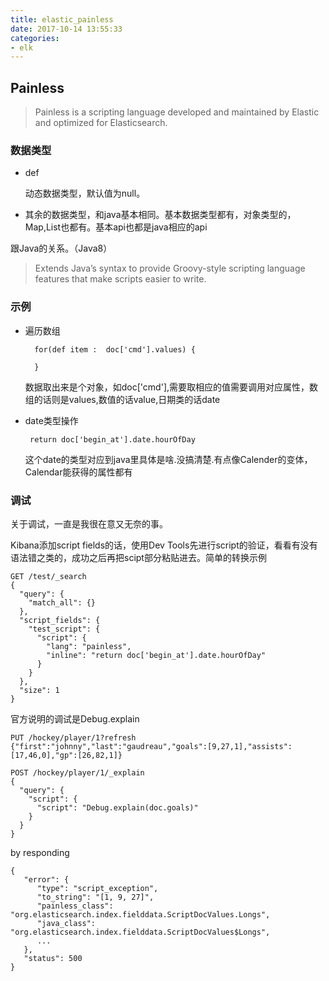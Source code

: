 ```yaml
---
title: elastic_painless
date: 2017-10-14 13:55:33
categories:
- elk
---
```


## Painless

> Painless is a scripting language developed and maintained by Elastic and optimized for Elasticsearch.

### 数据类型

- def

  动态数据类型，默认值为null。

- 其余的数据类型，和java基本相同。基本数据类型都有，对象类型的，Map,List也都有。基本api也都是java相应的api

跟Java的关系。（Java8）

> Extends Java’s syntax to provide Groovy-style scripting language features that make scripts easier to write.



### 示例

- 遍历数组

  ```
  	for(def item :  doc['cmd'].values) {

  	}

  ```

  数据取出来是个对象，如doc['cmd'],需要取相应的值需要调用对应属性，数组的话则是values,数值的话value,日期类的话date

- date类型操作

  ```
   return doc['begin_at'].date.hourOfDay
  ```

  这个date的类型对应到java里具体是啥.没搞清楚.有点像Calender的变体，Calendar能获得的属性都有

### 调试

关于调试，一直是我很在意又无奈的事。

Kibana添加script fields的话，使用Dev Tools先进行script的验证，看看有没有语法错之类的，成功之后再把scipt部分粘贴进去。简单的转换示例

```
GET /test/_search
{
  "query": {
    "match_all": {}
  },
  "script_fields": {
    "test_script": {
      "script": {
        "lang": "painless",
        "inline": "return doc['begin_at'].date.hourOfDay"
      }
    }
  },
  "size": 1
}

```

官方说明的调试是Debug.explain

```
PUT /hockey/player/1?refresh
{"first":"johnny","last":"gaudreau","goals":[9,27,1],"assists":[17,46,0],"gp":[26,82,1]}

POST /hockey/player/1/_explain
{
  "query": {
    "script": {
      "script": "Debug.explain(doc.goals)"
    }
  }
}

```

by responding

```
{
   "error": {
      "type": "script_exception",
      "to_string": "[1, 9, 27]",
      "painless_class": "org.elasticsearch.index.fielddata.ScriptDocValues.Longs",
      "java_class": "org.elasticsearch.index.fielddata.ScriptDocValues$Longs",
      ...
   },
   "status": 500
}
```
